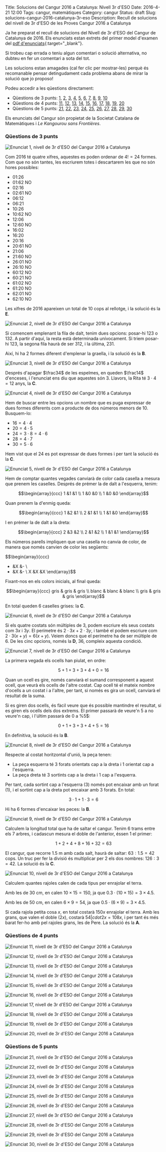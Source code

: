 Title: Solucions del Cangur 2016 a Catalunya: Nivell 3r d'ESO
Date: 2016-4-21 12:00
Tags: cangur, matemàtiques
Category: cangur
Status: draft
Slug: solucions-cangur-2016-catalunya-3r-eso
Description: Recull de solucions del nivell de 3r d'ESO de les Proves Cangur 2016 a Catalunya

Ja he preparat el recull de solucions del Nivell de 3r d'ESO del Cangur de Catalunya de 2016. Els enunciats estan extrets del primer model d'examen del [pdf d'enunciats](https://www.lopezferrando.com/cangur/2016_cat/3r_eso/enunciat_2016_cat_3r_eso.pdf){:target="_blank"}.

<!-- PELICAN_END_SUMMARY -->

Si trobeu cap errada o teniu algun comentari o solució alternativa, no dubteu en fer un comentari a sota del tot.

Les solucions estan amagades (cal fer clic per mostrar-les) perquè és recomanable pensar detingudament cada problema abans de mirar la solució que jo proposo!

Podeu accedir a les qüestions directament:

* Qüestions de 3 punts:
  [1](#questio-1), [2](#questio-2), [3](#questio-3), [4](#questio-4),
  [5](#questio-5), [6](#questio-6), [7](#questio-7), [8](#questio-8),
  [9](#questio-9), [10](#questio-10)
* Qüestions de 4 punts:
  [11](#questio-11), [12](#questio-12), [13](#questio-13), [14](#questio-14),
  [15](#questio-15), [16](#questio-16), [17](#questio-17), [18](#questio-18),
  [19](#questio-19), [20](#questio-20)
* Qüestions de 5 punts:
  [21](#questio-21), [22](#questio-22), [23](#questio-23), [24](#questio-24),
  [25](#questio-25), [26](#questio-26), [27](#questio-27), [28](#questio-28),
  [29](#questio-29), [30](#questio-30)

Els enunciats del Cangur són propietat de la Societat Catalana de Matemàtiques i *Le Kangourou sans Frontières*.

### Qüestions de 3 punts

![Enunciat 1, nivell de 3r d'ESO del Cangur 2016 a Catalunya](https://www.lopezferrando.com/cangur/2016_cat/3r_eso/enunciats/01.png)

Com $2016$ té quatre xifres, aquestes es poden ordenar de $4!=24$ formes. Com
que no són tantes, les escriurem totes i descartarem les que no són hores possibles:

* 01:26
* 01:62 NO
* 02:16
* 02:61 NO
* 06:12
* 06:21
* 10:26
* 10:62 NO
* 12:06
* 12:60 NO
* 16:02
* 16:20
* 20:16
* 20:61 NO
* 21:06
* 21:60 NO
* 26:01 NO
* 26:10 NO
* 60:12 NO
* 60:21 NO
* 61:02 NO
* 61:20 NO
* 62:01 NO
* 62:10 NO

Les xifres de $2016$ apareixen un total de $10$ cops al rellotge, i la solució
és la **E**.

![Enunciat 2, nivell de 3r d'ESO del Cangur 2016 a Catalunya](https://www.lopezferrando.com/cangur/2016_cat/3r_eso/enunciats/02.png)

Si comencem emplenant la fila de dalt, tenim dues opcions: posar-hi $123$ o $132$.
A partir d'aquí, la resta està determinada unívocament.
Si triem posar-hi $123$, la segona fila haurà de ser
$312$, i la última, $231$.

Així, hi ha $2$ formes diferent d'emplenar la graella, i la solució és la **B**.

![Enunciat 3, nivell de 3r d'ESO del Cangur 2016 a Catalunya](https://www.lopezferrando.com/cangur/2016_cat/3r_eso/enunciats/03.png)

Després d'apagar $\frac34$ de les espelmes, en queden $\frac14$ d'enceses, i
l'enunciat ens diu que aquestes són $3$. Llavors, la Rita té $3\cdot4=12$ anys,
la **C**.

![Enunciat 4, nivell de 3r d'ESO del Cangur 2016 a Catalunya](https://www.lopezferrando.com/cangur/2016_cat/3r_eso/enunciats/04.png)

Hem de buscar entre les opcions un nombre que es puga expressar de dues formes
diferents com a producte de dos números menors de $10$. Busquem-lo:

* $16=4\cdot4$
* $20=4\cdot5$
* $24=3\cdot8 = 4\cdot6$
* $28=4\cdot7$
* $30=5\cdot6$

Hem vist que el $24$ es pot expressar de dues formes i per tant la solució és
la **C**.

![Enunciat 5, nivell de 3r d'ESO del Cangur 2016 a Catalunya](https://www.lopezferrando.com/cangur/2016_cat/3r_eso/enunciats/05.png)

Hem de comptar quantes vegades canviarà de color cada casella a mesura que
prenem les caselles. Després de prémer la de dalt a l'esquerra, tenim:

$$\begin{array}{ccc}
1 &1 &1 \\
1 &0 &0 \\
1 &0 &0
\end{array}$$

Quan prenem la d'enmig queda:

$$\begin{array}{ccc}
1 &2 &1 \\
2 &1 &1 \\
1 &1 &0
\end{array}$$

I en prémer la de dalt a la dreta:

$$\begin{array}{ccc}
2 &3 &2 \\
2 &1 &2 \\
1 &1 &1
\end{array}$$

Els números parells impliquen que una casella no canvia de color, de manera
que només canvien de color les següents:

$$\begin{array}{ccc}
- &X &- \\
- &X &- \\
X &X &X
\end{array}$$

Fixant-nos en els colors inicials, al final queda:

$$\begin{array}{ccc}
gris & gris & gris \\
blanc & blanc & blanc \\
gris & gris & gris
\end{array}$$

En total queden $6$ caselles grises: la **C**.

![Enunciat 6, nivell de 3r d'ESO del Cangur 2016 a Catalunya](https://www.lopezferrando.com/cangur/2016_cat/3r_eso/enunciats/06.png)

Si els quatre costats són múltiples de $3$, podem escriure els seus costats com
$3x$ i $3y$. El perímetre és $2\cdot3x + 2\cdot3y$, i també el podem escriure
com $2\cdot3(x+y)=6(x+y)$. Veiem doncs que el perímetre ha de ser múltiple
de $6$. De les cinc opcions, només la **D**, $36$, compleix aquesta condició.

![Enunciat 7, nivell de 3r d'ESO del Cangur 2016 a Catalunya](https://www.lopezferrando.com/cangur/2016_cat/3r_eso/enunciats/07.png)

La primera vegada els ocells han piulat, en ordre:

$$5 + 1 + 3 + 3 + 4 + 0 = 16$$

Quan un ocell es gire, només canviarà el sumand corresponent a aquest ocell,
que veurà els ocells de l'altre costat. Cap ocell té el mateix nombre d'ocells
a un costat i a l'altre, per tant, si només es gira un ocell, canviarà el resultat
de la suma.

Si es giren dos ocells, és fàcil veure que és possible mantindre el resultat,
si es giren els ocells dels dos extrems. El primer passarà de veure'n $5$ a no
veure'n cap, i l'últim passarà de $0$ a %5$:

$$0 + 1 + 3 + 3 + 4 + 5 = 16$$

En definitiva, la solució és la **B**.

![Enunciat 8, nivell de 3r d'ESO del Cangur 2016 a Catalunya](https://www.lopezferrando.com/cangur/2016_cat/3r_eso/enunciats/08.png)

Respecte al costat horitzontal d'unió, la peça tenen:

* La peça esquerra té $3$ forats
orientats cap a la dreta i $1$ orientat cap a l'esquerra.
* La peça dreta té $3$ sortints cap a la dreta i $1$ cap a l'esquerra.

Per tant, cada sortint cap a l'esquerra ($3$) només pot encaixar amb un forat ($1$),
i el sortint cap a la dreta pot encaixar amb $3$ forats. En total:

$$3\cdot1 + 1\cdot3=6$$

Hi ha $6$ formes d'encaixar les peces: la **B**.

![Enunciat 9, nivell de 3r d'ESO del Cangur 2016 a Catalunya](https://www.lopezferrando.com/cangur/2016_cat/3r_eso/enunciats/09.png)

Calculem la longitud total que ha de saltar el cangur. Tenim $6$ trams entre els
$7$ arbres, i cadascun mesura el doble de l'anterior, éssen $1$ el primer:

$$1 + 2 + 4 + 8 + 16 + 32 = 63$$

El cangur, que recorre $1.5\text{ m}$ amb cada salt, haurà de saltar:
$63:1.5=42$ cops. Un truc per fer la divisió és multiplicar per $2$ els dos
nombres: $126:3=42$. La solució és la **C**.

![Enunciat 10, nivell de 3r d'ESO del Cangur 2016 a Catalunya](https://www.lopezferrando.com/cangur/2016_cat/3r_eso/enunciats/10.png)

Calculem quantes rajoles calen de cada tipus per enrajolar el terra.

Amb les de $30\text{ cm}$, en calen $10\times15=150$, ja que
$0.3\cdot(10\times15)=3\times4.5$.

Amb les de $50\text{ cm}$, en calen $6\times9=54$, ja que
$0.5\cdot(6\times9)=3\times4.5$.

Si cada rajola petita cosa $x$, en total costarà $150x$ enrajolar el terra.
Amb les grans, que valen el doble ($2x$), costarà $54|cdot2x=108x$, i per
tant és més barat fer-ho amb pel rajoles grans, les de Pere. La solució
és la **A**.

### Qüestions de 4 punts

![Enunciat 11, nivell de 3r d'ESO del Cangur 2016 a Catalunya](https://www.lopezferrando.com/cangur/2016_cat/3r_eso/enunciats/11.png)


![Enunciat 12, nivell de 3r d'ESO del Cangur 2016 a Catalunya](https://www.lopezferrando.com/cangur/2016_cat/3r_eso/enunciats/12.png)

![Enunciat 13, nivell de 3r d'ESO del Cangur 2016 a Catalunya](https://www.lopezferrando.com/cangur/2016_cat/3r_eso/enunciats/13.png)

![Enunciat 14, nivell de 3r d'ESO del Cangur 2016 a Catalunya](https://www.lopezferrando.com/cangur/2016_cat/3r_eso/enunciats/14.png)

![Enunciat 15, nivell de 3r d'ESO del Cangur 2016 a Catalunya](https://www.lopezferrando.com/cangur/2016_cat/3r_eso/enunciats/15.png)

![Enunciat 16, nivell de 3r d'ESO del Cangur 2016 a Catalunya](https://www.lopezferrando.com/cangur/2016_cat/3r_eso/enunciats/16.png)

![Enunciat 17, nivell de 3r d'ESO del Cangur 2016 a Catalunya](https://www.lopezferrando.com/cangur/2016_cat/3r_eso/enunciats/17.png)

![Enunciat 18, nivell de 3r d'ESO del Cangur 2016 a Catalunya](https://www.lopezferrando.com/cangur/2016_cat/3r_eso/enunciats/18.png)

![Enunciat 19, nivell de 3r d'ESO del Cangur 2016 a Catalunya](https://www.lopezferrando.com/cangur/2016_cat/3r_eso/enunciats/19.png)

![Enunciat 20, nivell de 3r d'ESO del Cangur 2016 a Catalunya](https://www.lopezferrando.com/cangur/2016_cat/3r_eso/enunciats/20.png)

### Qüestions de 5 punts

![Enunciat 21, nivell de 3r d'ESO del Cangur 2016 a Catalunya](https://www.lopezferrando.com/cangur/2016_cat/3r_eso/enunciats/21.png)

![Enunciat 22, nivell de 3r d'ESO del Cangur 2016 a Catalunya](https://www.lopezferrando.com/cangur/2016_cat/3r_eso/enunciats/22.png)

![Enunciat 23, nivell de 3r d'ESO del Cangur 2016 a Catalunya](https://www.lopezferrando.com/cangur/2016_cat/3r_eso/enunciats/23.png)

![Enunciat 24, nivell de 3r d'ESO del Cangur 2016 a Catalunya](https://www.lopezferrando.com/cangur/2016_cat/3r_eso/enunciats/24.png)

![Enunciat 25, nivell de 3r d'ESO del Cangur 2016 a Catalunya](https://www.lopezferrando.com/cangur/2016_cat/3r_eso/enunciats/25.png)

![Enunciat 26, nivell de 3r d'ESO del Cangur 2016 a Catalunya](https://www.lopezferrando.com/cangur/2016_cat/3r_eso/enunciats/26.png)

![Enunciat 27, nivell de 3r d'ESO del Cangur 2016 a Catalunya](https://www.lopezferrando.com/cangur/2016_cat/3r_eso/enunciats/27.png)

![Enunciat 28, nivell de 3r d'ESO del Cangur 2016 a Catalunya](https://www.lopezferrando.com/cangur/2016_cat/3r_eso/enunciats/28.png)

![Enunciat 29, nivell de 3r d'ESO del Cangur 2016 a Catalunya](https://www.lopezferrando.com/cangur/2016_cat/3r_eso/enunciats/29.png)

![Enunciat 30, nivell de 3r d'ESO del Cangur 2016 a Catalunya](https://www.lopezferrando.com/cangur/2016_cat/3r_eso/enunciats/30.png)
